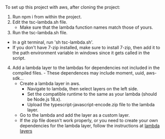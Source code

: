 To set up this project with aws, after cloning the project:

1. Run npm i from within the project.
2. Edit the tsc-lambda.sh file.
    - Make sure that the lambda function names match those of yours.
3. Run the tsc-lambda.sh file. 
- In a git terminal, run 'sh tsc-lambda.sh'.
- If you don't have 7-zip installed, make sure to install 7-zip, then add it to the path environment variable in windows since it gets called in the script.
4. Add a lambda layer to the lambdas for dependencies not included in the compiled files.
        - These dependences may include moment, uuid, aws-sdk...
    - Create a lambda layer in aws.
        - Navigate to lambda, then select layers on the left side.
        - Set the compatible runtime to the same as your lambda (should be Node.js 18.x).
        - Upload the typescript-javascript-encode.zip file to the lambda layer.
    - Go to the lambda and add the layer as a custom layer.
    - If the zip file doesn't work properly, or you need to create your own dependencies for the lambda layer, follow the instructions at [lambda layers](lambdaLayers.md)